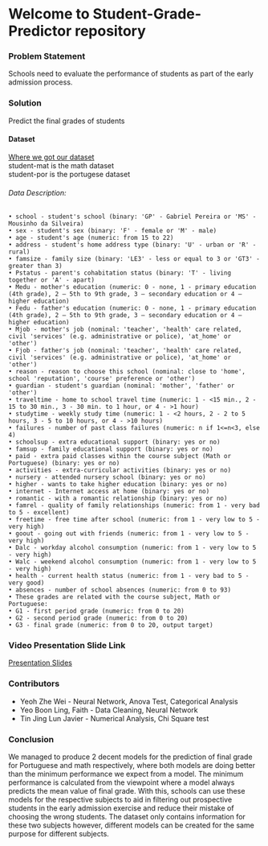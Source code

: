 # Welcome to Student-Grade-Predictor repository
### Problem Statement 
Schools need to evaluate the performance of students as part of the early admission process. 

### Solution 
Predict the final grades of students 

#### Dataset
[Where we got our dataset](https://www.kaggle.com/datasets/uciml/student-alcohol-consumption?resource=download)
<br/>student-mat is the math dataset
<br/>student-por is the portugese dataset

###### Data Description:
	• school - student's school (binary: 'GP' - Gabriel Pereira or 'MS' - Mousinho da Silveira)
	• sex - student's sex (binary: 'F' - female or 'M' - male)
	• age - student's age (numeric: from 15 to 22)
	• address - student's home address type (binary: 'U' - urban or 'R' - rural)
	• famsize - family size (binary: 'LE3' - less or equal to 3 or 'GT3' - greater than 3)
	• Pstatus - parent's cohabitation status (binary: 'T' - living together or 'A' - apart)
	• Medu - mother's education (numeric: 0 - none, 1 - primary education (4th grade), 2 – 5th to 9th grade, 3 – secondary education or 4 – higher education)
	• Fedu - father's education (numeric: 0 - none, 1 - primary education (4th grade), 2 – 5th to 9th grade, 3 – secondary education or 4 – higher education)
	• Mjob - mother's job (nominal: 'teacher', 'health' care related, civil 'services' (e.g. administrative or police), 'at_home' or 'other')
	• Fjob - father's job (nominal: 'teacher', 'health' care related, civil 'services' (e.g. administrative or police), 'at_home' or 'other')
	• reason - reason to choose this school (nominal: close to 'home', school 'reputation', 'course' preference or 'other')
	• guardian - student's guardian (nominal: 'mother', 'father' or 'other')
	• traveltime - home to school travel time (numeric: 1 - <15 min., 2 - 15 to 30 min., 3 - 30 min. to 1 hour, or 4 - >1 hour)
	• studytime - weekly study time (numeric: 1 - <2 hours, 2 - 2 to 5 hours, 3 - 5 to 10 hours, or 4 - >10 hours)
	• failures - number of past class failures (numeric: n if 1<=n<3, else 4)
	• schoolsup - extra educational support (binary: yes or no)
	• famsup - family educational support (binary: yes or no)
	• paid - extra paid classes within the course subject (Math or Portuguese) (binary: yes or no)
	• activities - extra-curricular activities (binary: yes or no)
	• nursery - attended nursery school (binary: yes or no)
	• higher - wants to take higher education (binary: yes or no)
	• internet - Internet access at home (binary: yes or no)
	• romantic - with a romantic relationship (binary: yes or no)
	• famrel - quality of family relationships (numeric: from 1 - very bad to 5 - excellent)
	• freetime - free time after school (numeric: from 1 - very low to 5 - very high)
	• goout - going out with friends (numeric: from 1 - very low to 5 - very high)
	• Dalc - workday alcohol consumption (numeric: from 1 - very low to 5 - very high)
	• Walc - weekend alcohol consumption (numeric: from 1 - very low to 5 - very high)
	• health - current health status (numeric: from 1 - very bad to 5 - very good)
	• absences - number of school absences (numeric: from 0 to 93)
	• These grades are related with the course subject, Math or Portuguese:
	• G1 - first period grade (numeric: from 0 to 20)
	• G2 - second period grade (numeric: from 0 to 20)
 	• G3 - final grade (numeric: from 0 to 20, output target)

### Video Presentation Slide Link
[Presentation Slides](https://docs.google.com/presentation/d/1iafetCM_bZoypa1dB-oSQPS9U3_97gEjsPdnxpw_DiQ/edit?usp=sharing)

### Contributors
- Yeoh Zhe Wei - Neural Network, Anova Test, Categorical Analysis
- Yeo Boon Ling, Faith - Data Cleaning,  Neural Network
- Tin Jing Lun Javier - Numerical Analysis, Chi Square test

### Conclusion
We managed to produce 2 decent models for the prediction of final grade for Portuguese and math respectively, where both models are doing better than the minimum performance we expect from a model. The minimum performance is calculated from the viewpoint where a model always predicts the mean value of final grade. With this, schools can use these models for the respective subjects to aid in filtering out prospective students in the early admission exercise and reduce their mistake of choosing the wrong students. The dataset only contains information for these two subjects however, different models can be created for the same purpose for different subjects.
